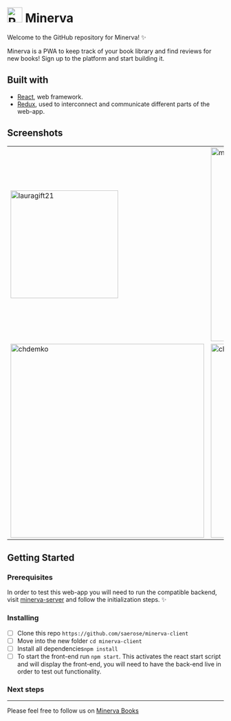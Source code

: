 <h1>
<img src=https://user-images.githubusercontent.com/33838693/47258243-ccbf3280-d498-11e8-9b3e-6c9bba6893cb.png alt="Raven" width=35 /> Minerva
</h1>

Welcome to the GitHub repository for Minerva! ✨

Minerva is a PWA to keep track of your book library and find reviews for new books! Sign up to the platform and start building it.

## Built with

- [React](https://reactjs.org/), web framework.
- [Redux](https://redux.js.org/), used to interconnect and communicate different parts of the web-app.

## Screenshots

<center>
  <table>
    <tr>
      <td><img width="250" alt="lauragift21" src="https://user-images.githubusercontent.com/33838693/47258501-40167380-d49c-11e8-8200-d88edc3c6ba8.png"></td>
      <td><img width="450" alt="maracuja-juice" src="https://user-images.githubusercontent.com/33838693/47258502-40167380-d49c-11e8-9f5c-e3c96e8bd3ad.png"></td>
      <td><img width="450" alt="maracuja-juice" src="https://user-images.githubusercontent.com/33838693/47258503-40167380-d49c-11e8-8aac-3bb23bcf4f75.png"></td>
    </tr>
    <tr>
      <td><img width="450" alt="chdemko" src="https://user-images.githubusercontent.com/33838693/47258504-40167380-d49c-11e8-9c5c-045cb330c075.png"></td>
      <td><img width="450" alt="chendaniely" src="https://user-images.githubusercontent.com/33838693/47258505-40af0a00-d49c-11e8-9960-e772c8c94778.png"></td>
      <td><img width="450" alt="chendaniely" src="https://user-images.githubusercontent.com/33838693/47258506-40af0a00-d49c-11e8-84ab-88364592d006.png"></td>
    </tr>

  </table>
</center>

## Getting Started
### Prerequisites

In order to test this web-app you will need to run the compatible backend, visit [minerva-server](https://github.com/saerose/minerva-server) and follow the initialization steps. ✨

### Installing

- [ ] Clone this repo `https://github.com/saerose/minerva-client`
- [ ] Move into the new folder `cd minerva-client`
- [ ] Install all dependencies`npm install`
- [ ] To start the front-end run `npm start`. This activates the react start script and will display the front-end, you will need to have the back-end live in order to test out functionality.

### Next steps
---

Please feel free to follow us on [Minerva Books](https://github.com/Minerva-Books)
